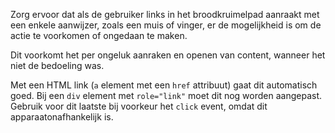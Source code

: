 <!-- @license CC0-1.0 -->

Zorg ervoor dat als de gebruiker links in het broodkruimelpad aanraakt met een enkele aanwijzer, zoals een muis of vinger, er de mogelijkheid is om de actie te voorkomen of ongedaan te maken.

Dit voorkomt het per ongeluk aanraken en openen van content, wanneer het niet de bedoeling was.

Met een HTML link (`a` element met een `href` attribuut) gaat dit automatisch goed. Bij een `div` element met `role="link"` moet dit nog worden aangepast. Gebruik voor dit laatste bij voorkeur het `click` event, omdat dit apparaatonafhankelijk is.
